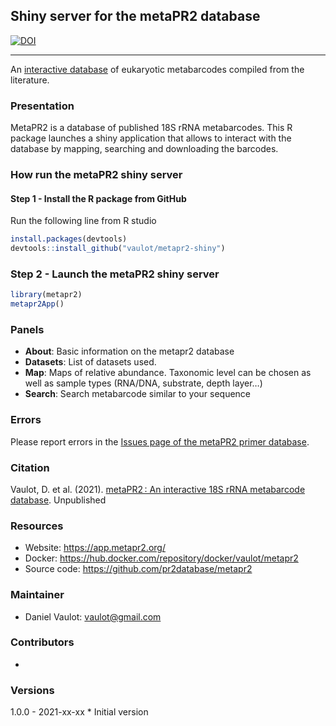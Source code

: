 
<!-- README.md is generated from README.Rmd. Please edit that file -->

## Shiny server for the metaPR2 database

<!-- badges: start -->

[![DOI](https://zenodo.org/badge/191439796.svg)](https://zenodo.org/badge/latestdoi/191439796)
<!-- badges: end -->

------------------------------------------------------------------------

An [interactive database](https://app.metapr2.org/) of eukaryotic
metabarcodes compiled from the literature.

### Presentation

MetaPR2 is a database of published 18S rRNA metabarcodes. This R package
launches a shiny application that allows to interact with the database
by mapping, searching and downloading the barcodes.

### How run the metaPR2 shiny server

#### Step 1 - Install the R package from GitHub

Run the following line from R studio

``` r
install.packages(devtools)
devtools::install_github("vaulot/metapr2-shiny")
```

### Step 2 - Launch the metaPR2 shiny server

``` r
library(metapr2)
metapr2App()
```

### Panels

-   **About**: Basic information on the metapr2 database
-   **Datasets**: List of datasets used.
-   **Map**: Maps of relative abundance. Taxonomic level can be chosen
    as well as sample types (RNA/DNA, substrate, depth layer…)
-   **Search**: Search metabarcode similar to your sequence

### Errors

Please report errors in the [Issues page of the metaPR2 primer
database](https://xxx).

### Citation

Vaulot, D. et al. (2021). [metaPR2 : An interactive 18S rRNA metabarcode
database](). Unpublished

### Resources

-   Website: <https://app.metapr2.org/>
-   Docker: <https://hub.docker.com/repository/docker/vaulot/metapr2>
-   Source code: <https://github.com/pr2database/metapr2>

### Maintainer

-   Daniel Vaulot: <vaulot@gmail.com>

### Contributors

-   

### Versions

1.0.0 - 2021-xx-xx \* Initial version
